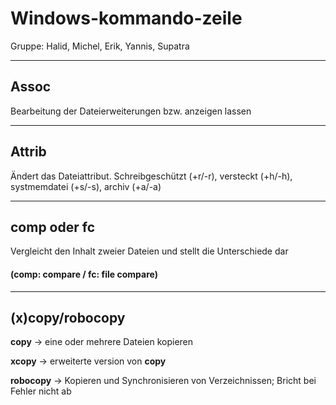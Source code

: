 # Windows-kommando-zeile
Gruppe: Halid, Michel, Erik, Yannis, Supatra

---
## Assoc
Bearbeitung der Dateierweiterungen bzw. anzeigen lassen

---
## Attrib
Ändert das Dateiattribut. Schreibgeschützt (+r/-r), versteckt (+h/-h), systmemdatei (+s/-s), archiv (+a/-a)

---
## comp oder fc

Vergleicht den Inhalt zweier Dateien und stellt die Unterschiede dar
#### (comp: compare / fc: file compare)

---
## (x)copy/robocopy

**copy** -> eine oder mehrere Dateien kopieren

**xcopy** -> erweiterte version von **copy**

**robocopy** -> Kopieren und Synchronisieren von Verzeichnissen; Bricht bei Fehler nicht ab
